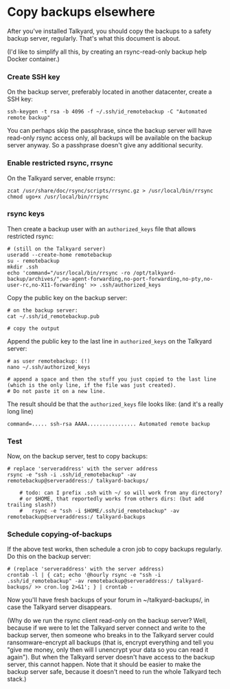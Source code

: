 
Copy backups elsewhere
======================

After you've installed Talkyard, you should copy the backups
to a safety backup server, regularly. That's what this document is about.

(I'd like to simplify all this, by creating an rsync-read-only backup help
Docker container.)


### Create SSH key

On the backup server, preferably located in another datacenter, create a SSH
key:

    ssh-keygen -t rsa -b 4096 -f ~/.ssh/id_remotebackup -C "Automated remote backup"

You can perhaps skip the passphrase, since the backup server will have
read-only rsync access only, all backups will be available on the backup server
anyway. So a passhprase doesn't give any additional security.


### Enable restricted rsync, rrsync

On the Talkyard server, enable rrsync:

    zcat /usr/share/doc/rsync/scripts/rrsync.gz > /usr/local/bin/rrsync
    chmod ugo+x /usr/local/bin/rrsync


### rsync keys

Then create a backup user with an `authorized_keys` file that allows restricted rsync:

    # (still on the Talkyard server)
    useradd --create-home remotebackup
    su - remotebackup
    mkdir .ssh
    echo 'command="/usr/local/bin/rrsync -ro /opt/talkyard-backup/archives/",no-agent-forwarding,no-port-forwarding,no-pty,no-user-rc,no-X11-forwarding' >> .ssh/authorized_keys

Copy the public key on the backup server:

    # on the backup server:
    cat ~/.ssh/id_remotebackup.pub

    # copy the output

Append the public key to the last line in `authorized_keys` on the Talkyard server:

    # as user remotebackup: (!)
    nano ~/.ssh/authorized_keys

    # append a space and then the stuff you just copied to the last line (which is the only line, if the file was just created).
    # Do not paste it on a new line.

The result should be that the `authorized_keys` file looks like: (and it's a really long line)

    command=..... ssh-rsa AAAA................ Automated remote backup


### Test

Now, on the backup server, test to copy backups:

    # replace 'serveraddress' with the server address
    rsync -e "ssh -i .ssh/id_remotebackup" -av remotebackup@serveraddress:/ talkyard-backups/

		# todo: can I prefix .ssh with ~/ so will work from any directory?
		# or $HOME, that reportedly works from others dirs: (but add trailing slash?)
		#   rsync -e "ssh -i $HOME/.ssh/id_remotebackup" -av remotebackup@serveraddress:/ talkyard-backups


### Schedule copying-of-backups

If the above test works, then schedule a cron job to copy backups regularly. Do this on the backup server:

    # (replace 'serveraddress' with the server address)
    crontab -l | { cat; echo '@hourly rsync -e "ssh -i .ssh/id_remotebackup" -av remotebackup@serveraddress:/ talkyard-backups/ >> cron.log 2>&1'; } | crontab -

Now you'll have fresh backups of your forum in ~/talkyard-backups/, in case the Talkyard
server disappears.

(Why do we run the rsync client read-only on the backup server? Well, because
if we were to let the Talkyard server connect and write to the backup server, then
someone who breaks in to the Talkyard server could ransomware-encrypt all backups
(that is, encrypt everything and tell you "give me money, only then will I
unencrypt your data so you can read it again"). But when the Talkyard server doesn't
have access to the backup server, this cannot happen. Note that it should be
easier to make the backup server safe, because it doesn't need to run the whole
Talkyard tech stack.)




